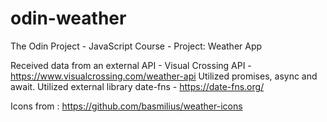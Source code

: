 # odin-weather

The Odin Project - JavaScript Course - Project: Weather App

Received data from an external API - Visual Crossing API - https://www.visualcrossing.com/weather-api
Utilized promises, async and await.
Utilized external library date-fns - https://date-fns.org/

Icons from : https://github.com/basmilius/weather-icons
